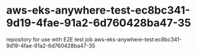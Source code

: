 # aws-eks-anywhere-test-ec8bc341-9d19-4fae-91a2-6d760428ba47-35
repository for use with E2E test job aws-eks-anywhere-test:ec8bc341-9d19-4fae-91a2-6d760428ba47-35
